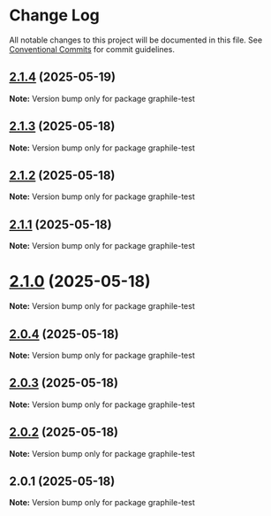 # Change Log

All notable changes to this project will be documented in this file.
See [Conventional Commits](https://conventionalcommits.org) for commit guidelines.

## [2.1.4](https://github.com/launchql/launchql/compare/graphile-test@2.1.3...graphile-test@2.1.4) (2025-05-19)

**Note:** Version bump only for package graphile-test





## [2.1.3](https://github.com/launchql/launchql/compare/graphile-test@2.1.2...graphile-test@2.1.3) (2025-05-18)

**Note:** Version bump only for package graphile-test





## [2.1.2](https://github.com/launchql/launchql/compare/graphile-test@2.1.1...graphile-test@2.1.2) (2025-05-18)

**Note:** Version bump only for package graphile-test





## [2.1.1](https://github.com/launchql/launchql/compare/graphile-test@2.1.0...graphile-test@2.1.1) (2025-05-18)

**Note:** Version bump only for package graphile-test





# [2.1.0](https://github.com/launchql/launchql/compare/graphile-test@2.0.4...graphile-test@2.1.0) (2025-05-18)

**Note:** Version bump only for package graphile-test





## [2.0.4](https://github.com/launchql/launchql/compare/graphile-test@2.0.3...graphile-test@2.0.4) (2025-05-18)

**Note:** Version bump only for package graphile-test





## [2.0.3](https://github.com/launchql/launchql/compare/graphile-test@2.0.2...graphile-test@2.0.3) (2025-05-18)

**Note:** Version bump only for package graphile-test





## [2.0.2](https://github.com/launchql/launchql/compare/graphile-test@2.0.1...graphile-test@2.0.2) (2025-05-18)

**Note:** Version bump only for package graphile-test





## 2.0.1 (2025-05-18)

**Note:** Version bump only for package graphile-test
